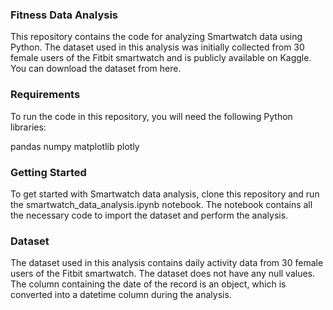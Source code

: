 ### Fitness Data Analysis 
This repository contains the code for analyzing Smartwatch data using Python. The dataset used in this analysis was initially collected from 30 female users of the Fitbit smartwatch and is publicly available on Kaggle. You can download the dataset from here.

### Requirements
To run the code in this repository, you will need the following Python libraries:

pandas
numpy
matplotlib
plotly

### Getting Started
To get started with Smartwatch data analysis, clone this repository and run the smartwatch_data_analysis.ipynb notebook. The notebook contains all the necessary code to import the dataset and perform the analysis.

### Dataset
The dataset used in this analysis contains daily activity data from 30 female users of the Fitbit smartwatch. The dataset does not have any null values. The column containing the date of the record is an object, which is converted into a datetime column during the analysis.